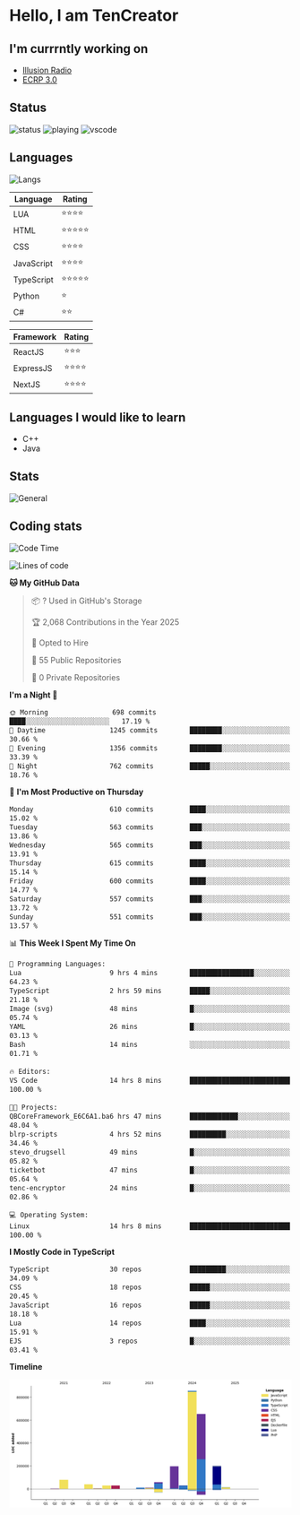 # Hello, I am TenCreator

## I'm currrntly working on
- [Illusion Radio](https://illusionradio.co.uk/)
- [ECRP 3.0](http://github.com/Emerald-Coast-Roleplay/)

## Status
![status](https://api.statusbadges.me/badge/status/518334475038359555?simple=true&style=for-the-badge)
![playing](https://api.statusbadges.me/badge/playing/518334475038359555?style=for-the-badge)
![vscode](https://api.statusbadges.me/badge/vscode/518334475038359555?style=for-the-badge)

## Languages
![Langs](https://github-readme-stats.vercel.app/api/top-langs/?username=tencreator&layout=compact&theme=radical)


|Language|Rating|
|--------|------|
|LUA|⭐️⭐️⭐️⭐️|
|HTML|⭐️⭐️⭐️⭐️⭐️|
|CSS|⭐️⭐️⭐️⭐️|
|JavaScript|⭐️⭐️⭐️⭐️|
|TypeScript|⭐️⭐️⭐️⭐️⭐️|
|Python|⭐️|
|C#|⭐️⭐️ |

|Framework|Rating|
|--------|------|
|ReactJS|⭐️⭐️⭐|
|ExpressJS|⭐️⭐️⭐️⭐️|
|NextJS|⭐️⭐️⭐⭐️|

## Languages I would like to learn
- C++
- Java

## Stats
![General](https://github-readme-stats.vercel.app/api?username=tencreator&show_icons=true&theme=radical)

## Coding stats

<!--START_SECTION:waka-->
![Code Time](http://img.shields.io/badge/Code%20Time-534%20hrs%2017%20mins-blue)

![Lines of code](https://img.shields.io/badge/From%20Hello%20World%20I%27ve%20Written-2.2%20million%20lines%20of%20code-blue)

**🐱 My GitHub Data** 

> 📦 ? Used in GitHub's Storage 
 > 
> 🏆 2,068 Contributions in the Year 2025
 > 
> 💼 Opted to Hire
 > 
> 📜 55 Public Repositories 
 > 
> 🔑 0 Private Repositories 
 > 
**I'm a Night 🦉** 

```text
🌞 Morning                698 commits         ████░░░░░░░░░░░░░░░░░░░░░   17.19 % 
🌆 Daytime                1245 commits        ████████░░░░░░░░░░░░░░░░░   30.66 % 
🌃 Evening                1356 commits        ████████░░░░░░░░░░░░░░░░░   33.39 % 
🌙 Night                  762 commits         █████░░░░░░░░░░░░░░░░░░░░   18.76 % 
```
📅 **I'm Most Productive on Thursday** 

```text
Monday                   610 commits         ████░░░░░░░░░░░░░░░░░░░░░   15.02 % 
Tuesday                  563 commits         ███░░░░░░░░░░░░░░░░░░░░░░   13.86 % 
Wednesday                565 commits         ███░░░░░░░░░░░░░░░░░░░░░░   13.91 % 
Thursday                 615 commits         ████░░░░░░░░░░░░░░░░░░░░░   15.14 % 
Friday                   600 commits         ████░░░░░░░░░░░░░░░░░░░░░   14.77 % 
Saturday                 557 commits         ███░░░░░░░░░░░░░░░░░░░░░░   13.72 % 
Sunday                   551 commits         ███░░░░░░░░░░░░░░░░░░░░░░   13.57 % 
```


📊 **This Week I Spent My Time On** 

```text
💬 Programming Languages: 
Lua                      9 hrs 4 mins        ████████████████░░░░░░░░░   64.23 % 
TypeScript               2 hrs 59 mins       █████░░░░░░░░░░░░░░░░░░░░   21.18 % 
Image (svg)              48 mins             █░░░░░░░░░░░░░░░░░░░░░░░░   05.74 % 
YAML                     26 mins             █░░░░░░░░░░░░░░░░░░░░░░░░   03.13 % 
Bash                     14 mins             ░░░░░░░░░░░░░░░░░░░░░░░░░   01.71 % 

🔥 Editors: 
VS Code                  14 hrs 8 mins       █████████████████████████   100.00 % 

🐱‍💻 Projects: 
QBCoreFramework_E6C6A1.ba6 hrs 47 mins       ████████████░░░░░░░░░░░░░   48.04 % 
blrp-scripts             4 hrs 52 mins       █████████░░░░░░░░░░░░░░░░   34.46 % 
stevo_drugsell           49 mins             █░░░░░░░░░░░░░░░░░░░░░░░░   05.82 % 
ticketbot                47 mins             █░░░░░░░░░░░░░░░░░░░░░░░░   05.64 % 
tenc-encryptor           24 mins             █░░░░░░░░░░░░░░░░░░░░░░░░   02.86 % 

💻 Operating System: 
Linux                    14 hrs 8 mins       █████████████████████████   100.00 % 
```

**I Mostly Code in TypeScript** 

```text
TypeScript               30 repos            █████████░░░░░░░░░░░░░░░░   34.09 % 
CSS                      18 repos            █████░░░░░░░░░░░░░░░░░░░░   20.45 % 
JavaScript               16 repos            █████░░░░░░░░░░░░░░░░░░░░   18.18 % 
Lua                      14 repos            ████░░░░░░░░░░░░░░░░░░░░░   15.91 % 
EJS                      3 repos             █░░░░░░░░░░░░░░░░░░░░░░░░   03.41 % 
```



**Timeline**

![Lines of Code chart](https://raw.githubusercontent.com/tencreator/tencreator/main/assets/bar_graph.png)


<!--END_SECTION:waka-->
